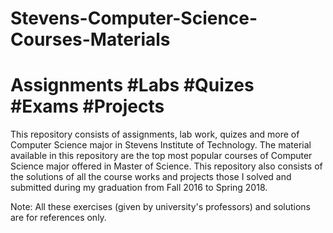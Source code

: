 # Stevens-Computer-Science-Courses-Materials
# Assignments #Labs #Quizes #Exams #Projects
This repository consists of assignments, lab work, quizes and more of Computer Science major in Stevens Institute of Technology. The material available in this repository are the top most popular courses of Computer Science major offered in Master of Science. 
This repository also consists of the solutions of all the course works and projects those I solved and submitted during my graduation from Fall 2016 to Spring 2018.

Note: All these exercises (given by university's professors) and solutions are for references only. 
